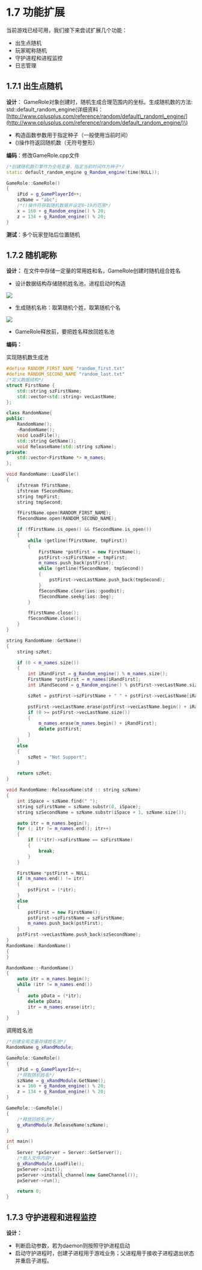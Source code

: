 # 1.7 功能扩展

当前游戏已经可用，我们接下来尝试扩展几个功能：

* 出生点随机
* 玩家昵称随机
* 守护进程和进程监控
* 日志管理

## 1.7.1 出生点随机

**设计**： GameRole对象创建时，随机生成合理范围内的坐标。生成随机数的方法: std::default\_random\_engine\(详细资料：[http://www.cplusplus.com/reference/random/default\_random\_engine/](http://www.cplusplus.com/reference/random/default_random_engine/)\)

* 构造函数参数用于指定种子（一般使用当前时间）
* \(\)操作符返回随机数（无符号整形）

**编码**：修改GameRole.cpp文件

```cpp
/*创建随机数引擎作为全局变量，指定当前时间作为种子*/
static default_random_engine g_Random_engine(time(NULL));

GameRole::GameRole()
{
    iPid = g_GamePlayerId++;
    szName = "abc";
    /*()操作符获取随机数据并设定0~19的范围*/
    x = 160 + g_Random_engine() % 20;
    z = 134 + g_Random_engine() % 20;
}
```

**测试**：多个玩家登陆后位置随机

## 1.7.2 随机昵称

**设计：** 在文件中存储一定量的常用姓和名，GameRole创建时随机组合姓名

* 设计数据结构存储随机姓名池，进程启动时构造

![](/assets/名字结构.png)

* 生成随机名称：取第随机个姓，取第随机个名

![](/assets/生成名字.png)

* GameRole释放前，要把姓名释放回姓名池

**编码：**

实现随机数生成池

```cpp
#define RANDOM_FIRST_NAME "random_first.txt"
#define RANDOM_SECOND_NAME "random_last.txt"
/*定义数据结构*/
struct FirstName {
    std::string szFirstName;
    std::vector<std::string> vecLastName;
};

class RandomName{
public:
    RandomName();
    ~RandomName();
    void LoadFile();
    std::string GetName();
    void ReleaseName(std::string szName);
private:
    std::vector<FirstName *> m_names;
};

void RandomName::LoadFile()
{
    ifstream fFirstName;
    ifstream fSecondName;
    string tmpFirst;
    string tmpSecond;

    fFirstName.open(RANDOM_FIRST_NAME);
    fSecondName.open(RANDOM_SECOND_NAME);

    if (fFirstName.is_open() && fSecondName.is_open())
    {
        while (getline(fFirstName, tmpFirst))
        {
            FirstName *pstFirst = new FirstName();
            pstFirst->szFirstName = tmpFirst;
            m_names.push_back(pstFirst);
            while (getline(fSecondName, tmpSecond))
            {
                pstFirst->vecLastName.push_back(tmpSecond);
            }
            fSecondName.clear(ios::goodbit);
            fSecondName.seekg(ios::beg);
        }

        fFirstName.close();
        fSecondName.close();
    }
}

string RandomName::GetName()
{
    string szRet;

    if (0 < m_names.size())
    {
        int iRandFirst = g_Random_engine() % m_names.size();
        FirstName *pstFirst = m_names[iRandFirst];
        int iRandSecond = g_Random_engine() % pstFirst->vecLastName.size();

        szRet = pstFirst->szFirstName + " " + pstFirst->vecLastName[iRandSecond];

        pstFirst->vecLastName.erase(pstFirst->vecLastName.begin() + iRandSecond);
        if (0 >= pstFirst->vecLastName.size())
        {
            m_names.erase(m_names.begin() + iRandFirst);
            delete pstFirst;
        }
    }
    else
    {
        szRet = "Not Support";
    }

    return szRet;
}

void RandomName::ReleaseName(std :: string szName)
{
    int iSpace = szName.find(" ");
    string szFirstName = szName.substr(0, iSpace);
    string szSecondName = szName.substr(iSpace + 1, szName.size());

    auto itr = m_names.begin();
    for (; itr != m_names.end(); itr++)
    {
        if ((*itr)->szFirstName == szFirstName)
        {
            break;
        }
    }

    FirstName *pstFirst = NULL;
    if (m_names.end() != itr)
    {
        pstFirst = (*itr);
    }
    else
    {
        pstFirst = new FirstName();
        pstFirst->szFirstName = szFirstName;
        m_names.push_back(pstFirst);
    }
    pstFirst->vecLastName.push_back(szSecondName);
}
RandomName::RandomName()
{
}

RandomName::~RandomName()
{
    auto itr = m_names.begin();
    while (itr != m_names.end())
    {
        auto pData = (*itr);
        delete pData;
        itr = m_names.erase(itr);
    }
}
```

调用姓名池

```cpp
/*创建全局变量存储姓名池*/
RandomName g_xRandModule;

GameRole::GameRole()
{
    iPid = g_GamePlayerId++;
    /*获取随机姓名*/
    szName = g_xRandModule.GetName();
    x = 160 + g_Random_engine() % 20;
    z = 134 + g_Random_engine() % 20;
}

GameRole::~GameRole()
{
    /*释放回姓名池*/
    g_xRandModule.ReleaseName(szName);
}

int main()
{
    Server *pxServer = Server::GetServer();
    /*载入文件内容*/
    g_xRandModule.LoadFile();
    pxServer->init();
    pxServer->install_channel(new GameChannel());
    pxServer->run();

    return 0;
}
```

## 1.7.3 守护进程和进程监控

**设计：**

* 判断启动参数，若为daemon则按照守护进程启动
* 启动守护进程时，创建子进程用于游戏业务；父进程用于接收子进程退出状态并重启子进程。



